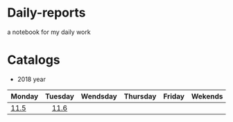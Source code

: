 # Daily-reports

a notebook for my daily work

# Catalogs
- 2018 year

| Monday|Tuesday| Wendsday |Thursday|Friday|Wekends|
| ------------------- |:-----------------:|:-----------:|:-----------------:|:-----------------:|:-----------------:|
|[11.5](./November/11-5.md)|[11.6](./November/11-6.md)|


